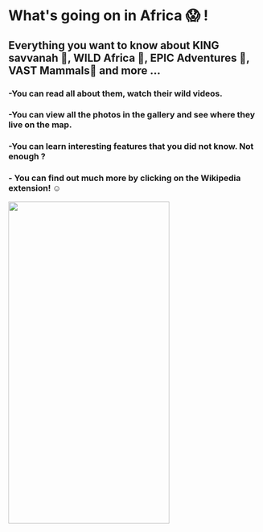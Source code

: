 # What's going on in Africa 😱 !

##                 Everything you want to know about KING savvanah 🦁, WILD Africa 🐅, EPIC Adventures 🦍, VAST Mammals🦒 and more ...



### -You can read all about them, watch their wild videos.
### -You can view all the photos in the gallery and see where they live on the map. 
### -You can learn interesting features that you did not know.  Not enough ?

### - You can find out much more by clicking on the Wikipedia extension! ☺️


<img src="https://user-images.githubusercontent.com/58820720/212558783-6906117a-1a3f-4f47-92a4-4dcab509722c.gif" style="height:640px; width:320px;"/> 
